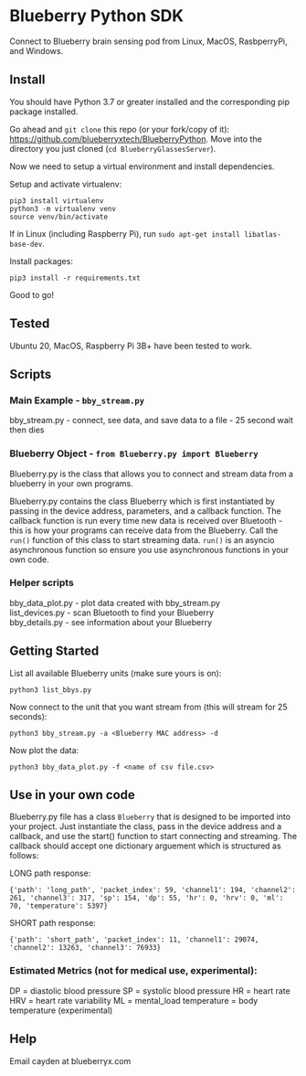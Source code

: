 # Blueberry Python SDK

Connect to Blueberry brain sensing pod from Linux, MacOS, RasbperryPi, and Windows.

## Install

You should have Python 3.7 or greater installed and the corresponding pip package installed.

Go ahead and `git clone` this repo (or your fork/copy of it): https://github.com/blueberryxtech/BlueberryPython. Move into the directory you just cloned (`cd BlueberryGlassesServer`).  

Now we need to setup a virtual environment and install dependencies.   


Setup and activate virtualenv:
```
pip3 install virtualenv
python3 -m virtualenv venv
source venv/bin/activate
```

If in Linux (including Raspberry Pi), run `sudo apt-get install libatlas-base-dev`.    

Install packages:
```
pip3 install -r requirements.txt
```

Good to go!

## Tested

Ubuntu 20, MacOS, Raspberry Pi 3B+ have been tested to work.  

## Scripts

### Main Example - `bby_stream.py`

bby_stream.py - connect, see data, and save data to a file - 25 second wait then dies

### Blueberry Object - `from Blueberry.py import Blueberry`

Blueberry.py is the class that allows you to connect and stream data from a blueberry in your own programs.  

Blueberry.py contains the class Blueberry which is first instantiated by passing in the device address, parameters, and a callback function.
The callback function is run every time new data is received over Bluetooth - this is how your programs can receive data from the Blueberry.
Call the `run()` function of this class to start streaming data. `run()` is an asyncio asynchronous function so ensure you use asynchronous functions in your own code.

### Helper scripts
bby_data_plot.py - plot data created with bby_stream.py  
list_devices.py - scan Bluetooth to find your Blueberry  
bby_details.py - see information about your Blueberry

## Getting Started

List all available Blueberry units (make sure yours is on):
```
python3 list_bbys.py
```

Now connect to the unit that you want stream from (this will stream for 25 seconds):
```
python3 bby_stream.py -a <Blueberry MAC address> -d
```

Now plot the data:  
```
python3 bby_data_plot.py -f <name of csv file.csv>
```

## Use in your own code

Blueberry.py file has a class `Blueberry` that is designed to be imported into your project. Just instantiate the class, pass in the device address and a callback, and use the start() function to start connecting and streaming. The callback should accept one dictionary arguement which is structured as follows:

LONG path response:
```
{'path': 'long_path', 'packet_index': 59, 'channel1': 194, 'channel2': 261, 'channel3': 317, 'sp': 154, 'dp': 55, 'hr': 0, 'hrv': 0, 'ml': 70, 'temperature': 5397}
```
SHORT path response:
```
{'path': 'short_path', 'packet_index': 11, 'channel1': 29074, 'channel2': 13263, 'channel3': 76933}
```
### Estimated Metrics (not for medical use, experimental):
DP = diastolic blood pressure
SP = systolic blood pressure
HR = heart rate
HRV = heart rate variability
ML = mental_load
temperature = body temperature (experimental)

## Help

Email cayden at blueberryx.com
